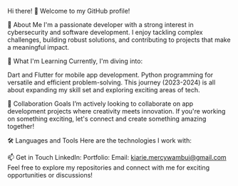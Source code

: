 Hi there! 👋
Welcome to my GitHub profile!

👀 About Me
I'm a passionate developer with a strong interest in cybersecurity and software development. I enjoy tackling complex challenges, building robust solutions, and contributing to projects that make a meaningful impact.

🌱 What I'm Learning
Currently, I'm diving into:

Dart and Flutter for mobile app development.
Python programming for versatile and efficient problem-solving.
This journey (2023-2024) is all about expanding my skill set and exploring exciting areas of tech.

💞️ Collaboration Goals
I’m actively looking to collaborate on app development projects where creativity meets innovation. If you're working on something exciting, let's connect and create something amazing together!

🛠️ Languages and Tools
Here are the technologies I work with:





📫 Get in Touch
LinkedIn: 
Portfolio: 
Email: kiarie.mercywambui@gmail.com
Feel free to explore my repositories and connect with me for exciting opportunities or discussions!
  
<!---
MercyJames02/MercyJames02 is a ✨ special ✨ repository because its `README.md` (this file) appears on your GitHub profile.
You can click the Preview link to take a look at your changes.
--->
